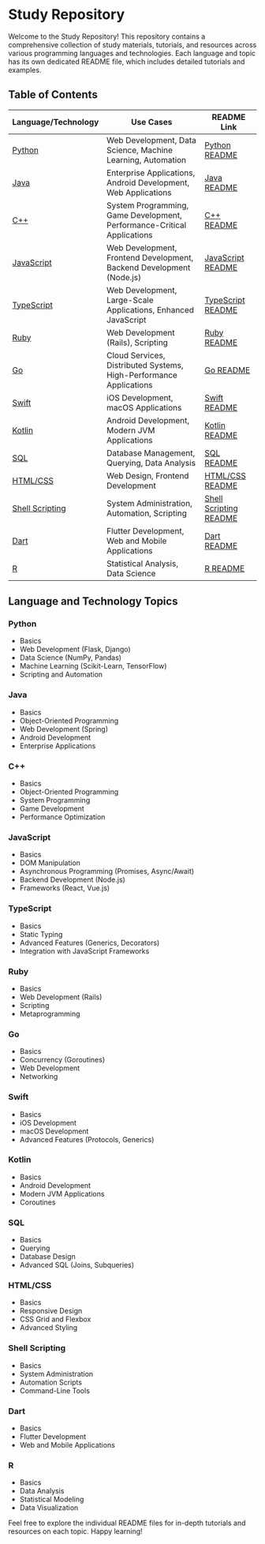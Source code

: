 # Study Repository

Welcome to the Study Repository! This repository contains a comprehensive collection of study materials, tutorials, and resources across various programming languages and technologies. Each language and topic has its own dedicated README file, which includes detailed tutorials and examples.

## Table of Contents

| Language/Technology  | Use Cases                                     | README Link                                   |
|----------------------|-----------------------------------------------|-----------------------------------------------|
| [Python](python/README.md)       | Web Development, Data Science, Machine Learning, Automation | [Python README](python/README.md)            |
| [Java](java/README.md)           | Enterprise Applications, Android Development, Web Applications | [Java README](java/README.md)                |
| [C++](cpp/README.md)             | System Programming, Game Development, Performance-Critical Applications | [C++ README](cpp/README.md)                  |
| [JavaScript](javascript/README.md) | Web Development, Frontend Development, Backend Development (Node.js) | [JavaScript README](javascript/README.md)    |
| [TypeScript](typescript/README.md) | Web Development, Large-Scale Applications, Enhanced JavaScript | [TypeScript README](typescript/README.md)    |
| [Ruby](ruby/README.md)           | Web Development (Rails), Scripting             | [Ruby README](ruby/README.md)                |
| [Go](go/README.md)               | Cloud Services, Distributed Systems, High-Performance Applications | [Go README](go/README.md)                    |
| [Swift](swift/README.md)         | iOS Development, macOS Applications            | [Swift README](swift/README.md)              |
| [Kotlin](kotlin/README.md)       | Android Development, Modern JVM Applications   | [Kotlin README](kotlin/README.md)            |
| [SQL](sql/README.md)             | Database Management, Querying, Data Analysis   | [SQL README](sql/README.md)                  |
| [HTML/CSS](html-css/README.md)   | Web Design, Frontend Development               | [HTML/CSS README](html-css/README.md)        |
| [Shell Scripting](shell/README.md) | System Administration, Automation, Scripting   | [Shell Scripting README](shell/README.md)    |
| [Dart](dart/README.md)           | Flutter Development, Web and Mobile Applications | [Dart README](dart/README.md)                |
| [R](r/README.md)                 | Statistical Analysis, Data Science             | [R README](r/README.md)                      |

## Language and Technology Topics

### Python
- Basics
- Web Development (Flask, Django)
- Data Science (NumPy, Pandas)
- Machine Learning (Scikit-Learn, TensorFlow)
- Scripting and Automation

### Java
- Basics
- Object-Oriented Programming
- Web Development (Spring)
- Android Development
- Enterprise Applications

### C++
- Basics
- Object-Oriented Programming
- System Programming
- Game Development
- Performance Optimization

### JavaScript
- Basics
- DOM Manipulation
- Asynchronous Programming (Promises, Async/Await)
- Backend Development (Node.js)
- Frameworks (React, Vue.js)

### TypeScript
- Basics
- Static Typing
- Advanced Features (Generics, Decorators)
- Integration with JavaScript Frameworks

### Ruby
- Basics
- Web Development (Rails)
- Scripting
- Metaprogramming

### Go
- Basics
- Concurrency (Goroutines)
- Web Development
- Networking

### Swift
- Basics
- iOS Development
- macOS Development
- Advanced Features (Protocols, Generics)

### Kotlin
- Basics
- Android Development
- Modern JVM Applications
- Coroutines

### SQL
- Basics
- Querying
- Database Design
- Advanced SQL (Joins, Subqueries)

### HTML/CSS
- Basics
- Responsive Design
- CSS Grid and Flexbox
- Advanced Styling

### Shell Scripting
- Basics
- System Administration
- Automation Scripts
- Command-Line Tools

### Dart
- Basics
- Flutter Development
- Web and Mobile Applications

### R
- Basics
- Data Analysis
- Statistical Modeling
- Data Visualization

Feel free to explore the individual README files for in-depth tutorials and resources on each topic. Happy learning!


